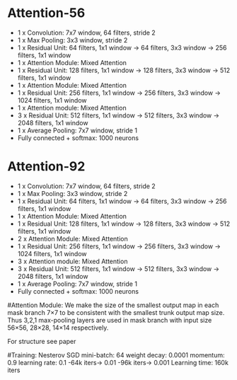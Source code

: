 # Attention-56
* 1  x Convolution: 7x7 window, 64 filters, stride 2
* 1 x Max Pooling: 3x3 window, stride 2
* 1 x Residual Unit: 64 filters, 1x1 window -> 64 filters, 3x3 window -> 256 filters, 1x1 window
* 1 x Attention Module: Mixed Attention
* 1 x Residual Unit: 128 filters, 1x1 window -> 128 filters, 3x3 window -> 512 filters, 1x1 window
* 1 x Attention Module: Mixed Attention
* 1 x Residual Unit: 256 filters, 1x1 window -> 256 filters, 3x3 window -> 1024 filters, 1x1 window
* 1 x Attention module: Mixed Attention
* 3 x Residual Unit: 512 filters, 1x1 window -> 512 filters, 3x3 window -> 2048 filters, 1x1 window
* 1 x Average Pooling: 7x7 window, stride 1
* Fully connected + softmax: 1000 neurons


# Attention-92
* 1  x Convolution: 7x7 window, 64 filters, stride 2
* 1 x Max Pooling: 3x3 window, stride 2
* 1 x Residual Unit: 64 filters, 1x1 window -> 64 filters, 3x3 window -> 256 filters, 1x1 window
* 1 x Attention Module: Mixed Attention
* 1 x Residual Unit: 128 filters, 1x1 window -> 128 filters, 3x3 window -> 512 filters, 1x1 window
* 2 x Attention Module: Mixed Attention
* 1 x Residual Unit: 256 filters, 1x1 window -> 256 filters, 3x3 window -> 1024 filters, 1x1 window
* 3 x Attention module: Mixed Attention
* 3 x Residual Unit: 512 filters, 1x1 window -> 512 filters, 3x3 window -> 2048 filters, 1x1 window
* 1 x Average Pooling: 7x7 window, stride 1
* Fully connected + softmax: 1000 neurons


#Attention Module:
We make the size of the smallest output map in each mask
branch 7×7 to be consistent with the smallest trunk output
map size. Thus 3,2,1 max-pooling layers are used in mask
branch with input size 56×56, 28×28, 14×14 respectively.

For structure see paper


#Training:
Nesterov SGD
mini-batch: 64
weight decay: 0.0001
momentum: 0.9
learning rate: 0.1 -64k iters-> 0.01 -96k iters-> 0.001
Learning time: 160k iters
